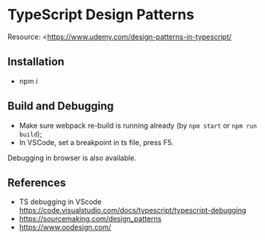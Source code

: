 # TypeScript Design Patterns
Resource: <https://www.udemy.com/design-patterns-in-typescript/

## Installation
* npm i

## Build and Debugging
* Make sure webpack re-build is running already (by `npm start` or `npm run build`);
* In VSCode, set a breakpoint in ts file, press F5.

Debugging in browser is also available.

## References
* TS debugging in VScode https://code.visualstudio.com/docs/typescript/typescript-debugging
* https://sourcemaking.com/design_patterns
* https://www.oodesign.com/
